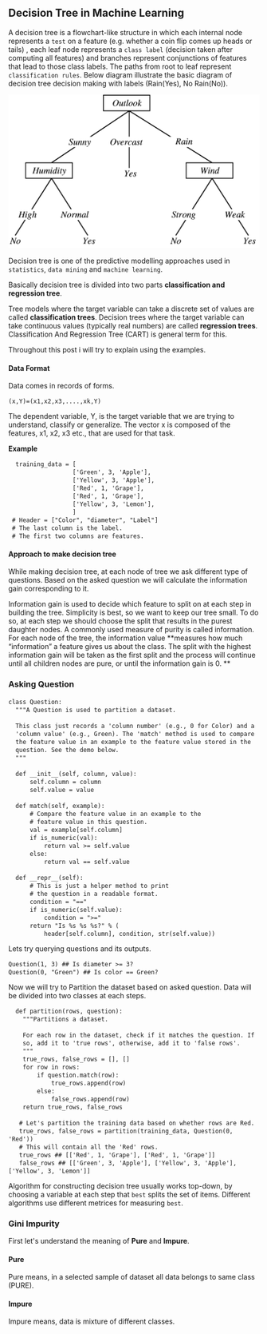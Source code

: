 ## Decision Tree in Machine Learning

A decision tree is a flowchart-like structure in which each internal node represents a `test` on a feature (e.g. whether a coin flip comes up heads or tails) , each leaf node represents a `class label` (decision taken after computing all features) and branches represent conjunctions of features that lead to those class labels. The paths from root to leaf represent `classification rules`. Below diagram illustrate the basic diagram of decision tree decision making with labels (Rain(Yes), No Rain(No)).

![FlowDiagram](flowdiagram.png)

Decision tree is one of the predictive modelling approaches used in `statistics`, `data mining` and `machine learning`.

Basically decision tree is divided into two parts **classification and regression tree**.

Tree models where the target variable can take a discrete set of values are called **classification trees**. Decision trees where the target variable can take continuous values (typically real numbers) are called **regression trees**. Classification And Regression Tree (CART) is general term for this.

Throughout this post i will try to explain using the examples.

#### Data Format

Data comes in records of forms.

    (x,Y)=(x1,x2,x3,....,xk,Y)

The dependent variable, Y, is the target variable that we are trying to understand, classify or generalize. The vector x is composed of the features, x1, x2, x3 etc., that are used for that task.

**Example**
      
      training_data = [
                      ['Green', 3, 'Apple'],
                      ['Yellow', 3, 'Apple'],
                      ['Red', 1, 'Grape'],
                      ['Red', 1, 'Grape'],
                      ['Yellow', 3, 'Lemon'],
                      ]
     # Header = ["Color", "diameter", "Label"]
     # The last column is the label.
     # The first two columns are features.

#### Approach to make decision tree

While making decision tree, at each node of tree we ask different type of questions. Based on the asked question we will calculate the information gain corresponding to it.

Information gain is used to decide which feature to split on at each step in building the tree. Simplicity is best, so we want to keep our tree small. To do so, at each step we should choose the split that results in the purest daughter nodes. A commonly used measure of purity is called information. For each node of the tree, the information value **measures how much “information” a feature gives us about the class. The split with the highest information gain will be taken as the first split and the process will continue until all children nodes are pure, or until the information gain is 0. **

### Asking Question
 
    class Question:
      """A Question is used to partition a dataset.

      This class just records a 'column number' (e.g., 0 for Color) and a
      'column value' (e.g., Green). The 'match' method is used to compare
      the feature value in an example to the feature value stored in the
      question. See the demo below.
      """

      def __init__(self, column, value):
          self.column = column
          self.value = value

      def match(self, example):
          # Compare the feature value in an example to the
          # feature value in this question.
          val = example[self.column]
          if is_numeric(val):
              return val >= self.value
          else:
              return val == self.value

      def __repr__(self):
          # This is just a helper method to print
          # the question in a readable format.
          condition = "=="
          if is_numeric(self.value):
              condition = ">="
          return "Is %s %s %s?" % (
              header[self.column], condition, str(self.value))
            

Lets try querying questions and its outputs.

    Question(1, 3) ## Is diameter >= 3?
    Question(0, "Green") ## Is color == Green?
    
Now we will try to Partition the dataset based on asked question. Data will be divided into two classes at each steps.

      def partition(rows, question):
        """Partitions a dataset.

        For each row in the dataset, check if it matches the question. If
        so, add it to 'true rows', otherwise, add it to 'false rows'.
        """
        true_rows, false_rows = [], []
        for row in rows:
            if question.match(row):
                true_rows.append(row)
            else:
                false_rows.append(row)
        return true_rows, false_rows
        
       # Let's partition the training data based on whether rows are Red.
       true_rows, false_rows = partition(training_data, Question(0, 'Red'))
       # This will contain all the 'Red' rows.
       true_rows ## [['Red', 1, 'Grape'], ['Red', 1, 'Grape']]
       false_rows ## [['Green', 3, 'Apple'], ['Yellow', 3, 'Apple'], ['Yellow', 3, 'Lemon']]
       
Algorithm for constructing decision tree usually works top-down, by choosing a variable at each step that `best` splits the set of items. Different algorithms use different metrices for measuring `best`.

### Gini Impurity

First let's understand the meaning of **Pure** and **Impure**.

#### Pure
Pure means, in a selected sample of dataset all data belongs to same class (PURE).

#### Impure
Impure means, data is mixture of different classes.

